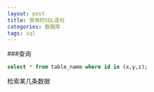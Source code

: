 ```yaml
---
layout: post
title: 常用的SQL语句
categories: 数据库
tags: sql
---
```


###查询
```sql
select * from table_name where id in (x,y,z);
```
检索某几条数据
